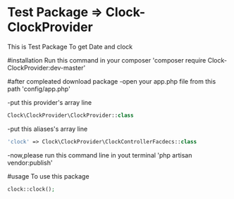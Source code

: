 # Test Package => Clock-ClockProvider
This is Test Package To get Date and clock

#installation
Run this command in your composer
'composer require Clock-ClockProvider:dev-master'

#after compleated download package
-open your app.php file from this path 'config/app.php'

-put this provider's array line
```php
Clock\ClockProvider\ClockProvider::class
```

-put this aliases's array line
```php
'clock' => Clock\ClockProvider\ClockControllerFacdecs::class
```

-now,please run this command line in yout terminal
'php artisan vendor:publish'

#usage
To use this package 
```php
clock::clock();
```


